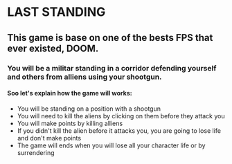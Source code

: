 # LAST STANDING

## This game is base on one of the bests FPS that ever existed, DOOM.

### You will be a militar standing in a corridor defending yourself and others from alliens using your shootgun.

#### Soo let's explain how the game will works:

* You will be standing on a position with a shootgun
* You will need to kill the aliens by clicking on them before they attack you
* You will make points by killing alliens
* If you didn't kill the alien before it attacks you, you are going to lose life and don't make points
* The game will ends when you will lose all your character life or by surrendering

